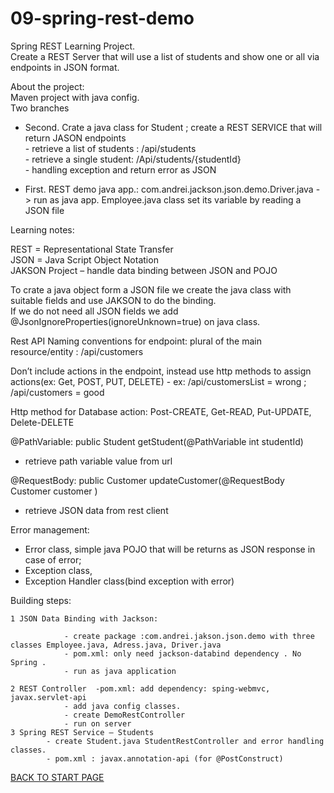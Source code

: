 # 09-spring-rest-demo
Spring REST Learning Project.  
Create a REST Server that will use a list of students and show  one or all via endpoints in JSON format.

About the project:  
Maven project with java config.  
Two branches    

   - Second. Crate a java class for Student ; create a REST SERVICE that will return  JASON endpoints  
           - retrieve a list of students :  /api/students   
           - retrieve a single student:    /Api/students/{studentId}  
           - handling exception and return error as JSON  
   
   - First. REST demo java app.: com.andrei.jackson.json.demo.Driver.java - > run as java app.
      Employee.java class  set its variable by reading  a JSON file  

Learning notes:	   

  REST = Representational State Transfer  
  JSON = Java Script Object Notation  
  JAKSON Project – handle data binding between JSON and POJO

To crate a java object form a JSON file we create the java class with suitable fields and use JAKSON to do the binding.  
If we do not need all JSON fields we add @JsonIgnoreProperties(ignoreUnknown=true) on java class.


Rest API Naming conventions for endpoint: plural of the main resource/entity : 	/api/customers  
  
Don’t include actions in the endpoint, instead use http methods to assign actions(ex: Get, POST, PUT, DELETE) - ex: /api/customersList = wrong ; /api/customers = good    
  
Http method for Database action:  Post-CREATE, Get-READ, Put-UPDATE, Delete-DELETE

@PathVariable:  	public Student getStudent(@PathVariable int studentId)  
   -   retrieve path variable value from url

@RequestBody: 	 public Customer updateCustomer(@RequestBody Customer customer )  
   - retrieve JSON data from rest client

Error management:   
  - Error class,  simple java POJO that will be returns as  JSON  response in case of error;  
  - Exception class,   
  - Exception Handler class(bind exception with error)  



   Building steps: 
   
   	1 JSON Data Binding with Jackson:

				- create package :com.andrei.jakson.json.demo with three classes Employee.java, Adress.java, Driver.java 
				- pom.xml: only need jackson-databind dependency . No Spring .
				- run as java application

	2 REST Controller  -pom.xml: add dependency: sping-webmvc, javax.servlet-api
				- add java config classes.
				- create DemoRestController
				- run on server
	3 Spring REST Service – Students
			- create Student.java StudentRestController and error handling classes.
			- pom.xml : javax.annotation-api (for @PostConstruct)  

[BACK TO START PAGE](https://github.com/FlorescuAndrei/Start.git) 

